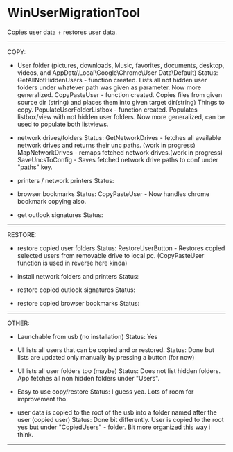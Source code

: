 # WinUserMigrationTool
Copies user data + restores user data.

------------------------------------------------------------------------------------------
COPY:

- User folder (pictures, downloads, Music, favorites, documents, desktop, videos, and AppData\\Local\\Google\\Chrome\\User Data\\Default)
Status:
GetAllNotHiddenUsers - function created. Lists all not hidden user folders under whatever path was given as parameter. Now more generalized.
CopyPasteUser - function created. Copies files from given source dir (string) and places them into given target dir(string) Things to copy.
PopulateUserFolderListbox - function created. Populates listbox/view with not hidden user folders. Now more generalized, can be used to populate both listviews.

- network drives/folders
Status:
GetNetworkDrives - fetches all available network drives and returns their unc paths. (work in progress)
MapNetworkDrives - remaps fetched network drives.(work in progress)
SaveUncsToConfig - Saves fetched network drive paths to conf under "paths" key.

- printers / network printers
Status:


- browser bookmarks
Status:
CopyPasteUser - Now handles chrome bookmark copying also.

- get outlook signatures
Status:


------------------------------------------------------------------------------------------

RESTORE:

- restore copied user folders
Status:
RestoreUserButton - Restores copied selected users from removable drive to local pc. (CopyPasteUser function is used in reverse here kinda)

- install network folders and printers
Status:


- restore copied outlook signatures
Status:


- restore copied browser bookmarks
Status:


------------------------------------------------------------------------------------------

OTHER:

- Launchable from usb (no installation)
Status:
Yes

- UI lists all users that can be copied and or restored.
Status:
Done but lists are updated only manually by pressing a button (for now)

- UI lists all user folders too (maybe)
Status:
Does not list hidden folders. App fetches all non hidden folders under "Users".

- Easy to use copy/restore
Status:
I guess yea. Lots of room for improvement tho.

- user data is copied to the root of the usb into a folder named after the user (copied user)
Status:
Done bit differently. User is copied to the root yes but under "CopiedUsers" - folder. Bit more organized this way i think.

------------------------------------------------------------------------------------------